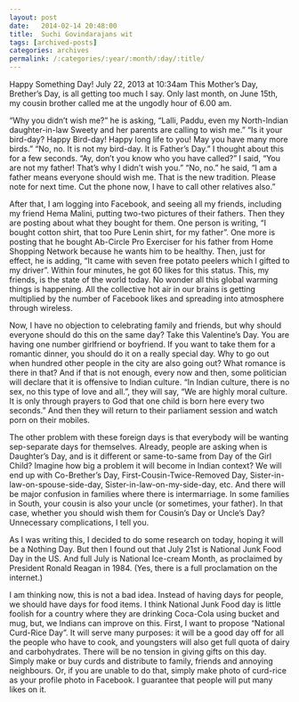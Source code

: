 ```yaml
---
layout: post
date:	2014-02-14 20:48:00
title:  Suchi Govindarajans wit
tags: [archived-posts]
categories: archives
permalink: /:categories/:year/:month/:day/:title/
---
```

Happy Something Day!
July 22, 2013 at 10:34am
This Mother’s Day, Brether’s Day, is all getting too much I say. Only last month, on June 15th, my cousin brother called me at the ungodly hour of 6.00 am.

“Why you didn’t wish me?” he is asking, “Lalli, Paddu, even my North-Indian daughter-in-law Sweety and her parents are calling to wish me.”
“Is it your bird-day? Happy Bird-day! Happy long life to you! May you have many more birds.”
“No, no. It is not my bird-day. It is Father’s Day.”
I thought about this for a few seconds.
“Ay, don’t you know who you have called?” I said, “You are not my father! That’s why I didn’t wish you.”
“No, no.” he said, “I am a father means everyone should wish me. That is the new tradition. Please note for next time. Cut the phone now, I have to call other relatives also.”

After that, I am logging into Facebook, and seeing all my friends, including my friend Hema Malini, putting two-two pictures of their fathers. Then they are posting about what they bought for them. One person is writing, “I bought cotton shirt, that too Pure Lenin shirt, for my father”. One more is posting that he bought Ab-Circle Pro Exerciser for his father from Home Shopping Network because he wants him to be healthy. Then, just for effect, he is adding, “It came with seven free potato peelers which I gifted to my driver”. Within four minutes, he got 60 likes for this status. This, my friends, is the state of the world today. No wonder all this global warming things is happening. All the collective hot air in our brains is getting multiplied by the number of Facebook likes and spreading into atmosphere through wireless.

Now, I have no objection to celebrating family and friends, but why should everyone should do this on the same day? Take this Valentine’s Day. You are having one number girlfriend or boyfriend. If you want to take them for a romantic dinner, you should do it on a really special day. Why to go out when hundred other people in the city are also going out? What romance is there in that? And if that is not enough, every now and then, some politician will declare that it is offensive to Indian culture. “In Indian culture, there is no sex, no this type of love and all.”, they will say, “We are highly moral culture. It is only through prayers to God that one child is born here every two seconds.” And then they will return to their parliament session and watch porn on their mobiles.

The other problem with these foreign days is that everybody will be wanting sep-separate days for themselves. Already, people are asking when is Daughter’s Day, and is it different or same-to-same from Day of the Girl Child? Imagine how big a problem it will become in Indian context? We will end up with Co-Brether’s Day, First-Cousin-Twice-Removed Day, Sister-in-law-on-spouse-side-day, Sister-in-law-on-my-side-day, etc. And there will be major confusion in families where there is intermarriage. In some families in South, your cousin is also your uncle (or sometimes, your father). In that case, whether you should wish them for Cousin’s Day or Uncle’s Day? Unnecessary complications, I tell you.

As I was writing this, I decided to do some research on today, hoping it will be a Nothing Day. But then I found
out that July 21st is National Junk Food Day in the US. And full July is National Ice-cream Month, as proclaimed by President Ronald Reagan in 1984. (Yes, there is a full proclamation on the internet.)

I am thinking now, this is not a bad idea. Instead of having days for people, we should have days for food items. I think National Junk Food day is little foolish for a country where they are drinking Coca-Cola using bucket and mug, but, we Indians can improve on this. First, I want to propose “National Curd-Rice Day”. It will serve many purposes: it will be a good day off for all the people who have to cook, and youngsters will also get full quota of dairy and carbohydrates. There will be no tension in giving gifts on this day. Simply make or buy curds and distribute to family, friends and annoying neighbours. Or, if you are unable to do that, simply make photo of curd-rice as your profile photo in Facebook. I guarantee that people will put many likes on it.

